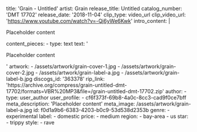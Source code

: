 title: 'Grain - Untitled'
artist: Grain
release_title: Untitled
catalog_number: 'DMT 17702'
release_date: '2018-11-04'
clip_type: video_url
clip_video_url: 'https://www.youtube.com/watch?v=-Qj6yWe6Kwk'
intro_content: |
  <p>Placeholder content
  </p>
content_pieces:
  -
    type: text
    text: '<p>Placeholder content</p>'
artwork:
  - /assets/artwork/grain-cover-1.jpg
  - /assets/artwork/grain-cover-2.jpg
  - /assets/artwork/grain-label-a.jpg
  - /assets/artwork/grain-label-b.jpg
discogs_id: '363378'
rip_link: 'https://archive.org/compress/grain-untitled-dmt-17702/formats=VBR%20MP3&file=/grain-untitled-dmt-17702.zip'
author:
  -
    type: user_author
    user_profile:
      - cf6f373f-69b8-4a0c-8cc3-cad9f0ce7bff
meta_description: 'Placeholder content'
meta_image: /assets/artwork/grain-label-a.jpg
id: f0d1a9b6-6383-4203-b0c9-53d538d2353b
genre:
  - experimental
label:
  - domestic
price:
  - medium
region:
  - bay-area
  - us
star:
  - trippy
style:
  - rave
